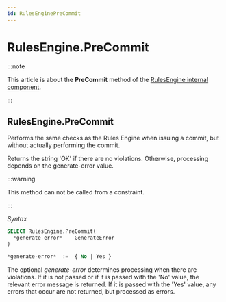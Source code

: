```yaml
---
id: RulesEnginePreCommit
---
```


# RulesEngine.PreCommit




:::note

This article is about the **PreCommit** method of the [RulesEngine internal component](/Extensions/RulesEngine_internal_component).

:::

## **RulesEngine.PreCommit**

Performs the same checks as the Rules Engine when issuing a commit, but without actually performing the commit.

Returns the string 'OK' if there are no violations. Otherwise, processing depends on the generate-error value.


:::warning

This method can not be called from a constraint.

:::

*Syntax*
 

```sql
SELECT RulesEngine.PreCommit(
  *generate-error*    GenerateError
)

*generate-error*  :=  { No | Yes }
```

The optional *generate-error* determines processing when there are violations. If it is not passed or if it is passed with the 'No' value, the relevant error message is returned. If it is passed with the 'Yes' value, any errors that occur are not returned, but processed as errors.

 